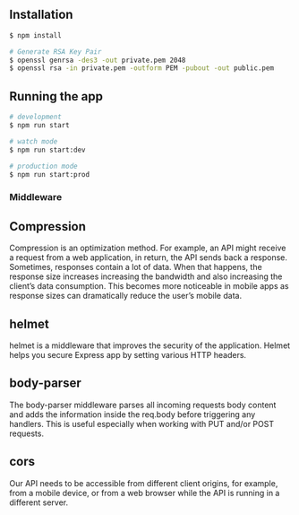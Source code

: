 ## Installation

```bash
$ npm install
```

```bash
# Generate RSA Key Pair
$ openssl genrsa -des3 -out private.pem 2048
$ openssl rsa -in private.pem -outform PEM -pubout -out public.pem
```

## Running the app

```bash
# development
$ npm run start

# watch mode
$ npm run start:dev

# production mode
$ npm run start:prod
```

### Middleware

## Compression

Compression is an optimization method. For example, an API might receive a request from a web application, in return, the API sends back a response. Sometimes, responses contain a lot of data. When that happens, the response size increases increasing the bandwidth and also increasing the client’s data consumption. This becomes more noticeable in mobile apps as response sizes can dramatically reduce the user’s mobile data.

## helmet

helmet is a middleware that improves the security of the application.
Helmet helps you secure Express app by setting various HTTP headers.

## body-parser

The body-parser middleware parses all incoming requests body content and adds the information inside the req.body before triggering any handlers. This is useful especially when working with PUT and/or POST requests.

## cors

Our API needs to be accessible from different client origins, for example, from a mobile device, or from a web browser while the API is running in a different server.
